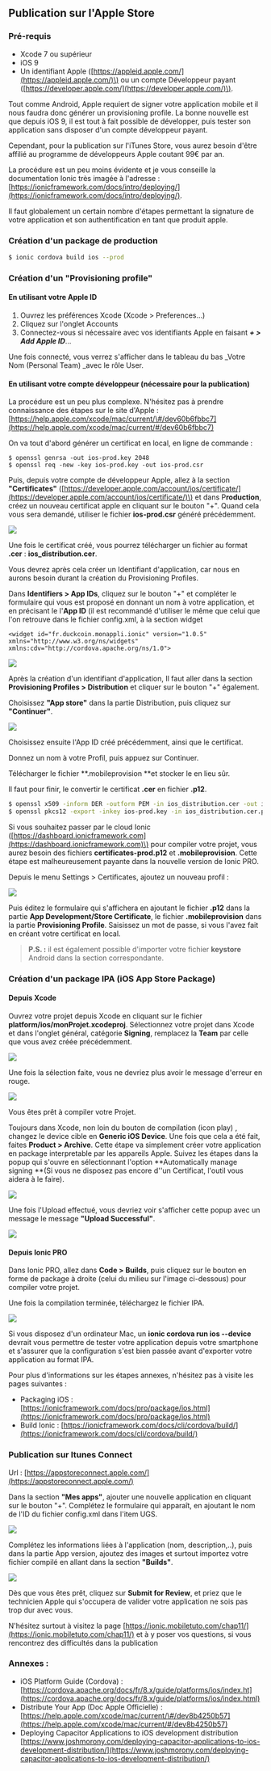 ## Publication sur l'Apple Store

### Pré-requis

* Xcode 7 ou supérieur
* iOS 9
* Un identifiant Apple \([https://appleid.apple.com/](https://appleid.apple.com/)\) ou un compte Développeur payant \([https://developer.apple.com/](https://developer.apple.com/)\).

Tout comme Android, Apple requiert de signer votre application mobile et il nous faudra donc générer un provisioning profile. La bonne nouvelle est que depuis iOS 9, il est tout à fait possible de développer, puis tester son application sans disposer d'un compte développeur payant.

Cependant, pour la publication sur l'iTunes Store, vous aurez besoin d'être affilié au programme de développeurs Apple coutant 99€ par an.

La procédure est un peu moins évidente et je vous conseille la documentation Ionic très imagée à l'adresse : [https://ionicframework.com/docs/intro/deploying/](https://ionicframework.com/docs/intro/deploying/).

Il faut globalement un certain nombre d'étapes permettant la signature de votre application et son authentification en tant que produit apple.

### Création d'un package de production

```bash
$ ionic cordova build ios --prod
```

### Création d'un "Provisioning profile"

#### En utilisant votre Apple ID

1. Ouvrez les préférences Xcode \(Xcode &gt; Preferences…\)
2. Cliquez sur l'onglet Accounts
3. Connectez-vous si nécessaire avec vos identifiants Apple en faisant _**+ &gt; Add Apple ID**_…

Une fois connecté, vous verrez s'afficher dans le tableau du bas \_Votre Nom \(Personal Team\) \_avec le rôle User.

#### En utilisant votre compte développeur \(nécessaire pour la publication\)

La procédure est un peu plus complexe. N'hésitez pas à prendre connaissance des étapes sur le site d'Apple : [https://help.apple.com/xcode/mac/current/\#/dev60b6fbbc7](https://help.apple.com/xcode/mac/current/#/dev60b6fbbc7)

On va tout d'abord générer un certificat en local, en ligne de commande :

```
$ openssl genrsa -out ios-prod.key 2048
$ openssl req -new -key ios-prod.key -out ios-prod.csr
```

Puis, depuis votre compte de développeur Apple, allez à la section **"Certificates"** \([https://developer.apple.com/account/ios/certificate/](https://developer.apple.com/account/ios/certificate/)\) et dans P**roduction**, créez un nouveau certificat apple en cliquant sur le bouton "+". Quand cela vous sera demandé, utiliser le fichier **ios-prod.csr** généré précédemment.

![](/assets/apple_certificat_1.png)

Une fois le certificat créé, vous pourrez télécharger un fichier au format **.cer** : **ios\_distribution.cer**.

Vous devrez après cela créer un Identifiant d'application, car nous en aurons besoin durant la création du Provisioning Profiles.

Dans **Identifiers &gt; App IDs**, cliquez sur le bouton "+" et compléter le formulaire qui vous est proposé en donnant un nom à votre application, et en précisant le l'**App ID** \(il est recommandé d'utiliser le même que celui que l'on retrouve dans le fichier config.xml, à la section widget

```
<widget id="fr.duckcoin.monappli.ionic" version="1.0.5" xmlns="http://www.w3.org/ns/widgets" xmlns:cdv="http://cordova.apache.org/ns/1.0">
```

![](/assets/identifier_1.png)

Après la création d'un identifiant d'application, Il faut aller dans la section **Provisioning Profiles &gt; Distribution** et cliquer sur le bouton "+" également.

Choisissez **"App store"** dans la partie Distribution, puis cliquez sur **"Continuer"**.

![](/assets/provisionning_1.png)

Choisissez ensuite l'App ID créé précédemment, ainsi que le certificat.

Donnez un nom à votre Profil, puis appuez sur Continuer.

Télécharger le fichier **.mobileprovision **et stocker le en lieu sûr.

Il faut pour finir, le convertir le certificat **.cer** en fichier **.p12**.

```bash
$ openssl x509 -inform DER -outform PEM -in ios_distribution.cer -out ios_distribution.cer.pem
$ openssl pkcs12 -export -inkey ios-prod.key -in ios_distribution.cer.pem -out certificates-prod.p12
```

Si vous souhaitez passer par le cloud Ionic \([https://dashboard.ionicframework.com](https://dashboard.ionicframework.com)\) pour compiler votre projet, vous aurez besoin des fichiers **certificates-prod.p12** et **.mobileprovision**. Cette étape est malheureusement payante dans la nouvelle version de Ionic PRO.

Depuis le menu Settings &gt; Certificates, ajoutez un nouveau profil :

![](/assets/ionic_cloud_certs.png)

Puis éditez le formulaire qui s'affichera en ajoutant le fichier **.p12** dans la partie **App Development/Store Certificate**, le fichier **.mobileprovision** dans la partie **Provisioning Profile**. Saisissez un mot de passe, si vous l'avez fait en créant votre certificat en local.

> **P.S. :** il est également possible d'importer votre fichier **keystore** Android dans la section correspondante.

### Création d'un package IPA \(iOS App Store Package\)

#### Depuis Xcode

Ouvrez votre projet depuis Xcode en cliquant sur le fichier **platform/ios/monProjet.xcodeproj**. Sélectionnez votre projet dans Xcode et dans l'onglet général, catégorie **Signing**, remplacez la **Team** par celle que vous avez créée précédemment.

![](/assets/ionic_profile_prov_1.png)

Une fois la sélection faite, vous ne devriez plus avoir le message d'erreur en rouge.

![](/assets/ionic_profile_prov_2.png)

Vous êtes prêt à compiler votre Projet.

Toujours dans Xcode, non loin du bouton de compilation \(icon play\) , changez le device cible en **Generic iOS Device**. Une fois que cela a été fait, faites **Product &gt; Archive**. Cette étape va simplement créer votre application en package interpretable par les appareils Apple. Suivez les étapes dans la popup qui s'ouvre en sélectionnant l'option **Automatically manage signing **\(Si vous ne disposez pas encore d''un Certificat, l'outil vous aidera à le faire\).

![](/assets/ios_distribution_001.png)

Une fois l'Upload effectué, vous devriez voir s'afficher cette popup avec un message le message **"Upload Successful"**.

![](/assets/ios_distribution_002.png) 

#### Depuis Ionic PRO

Dans Ionic PRO, allez dans **Code &gt; Builds**, puis cliquez sur le bouton en forme de package à droite \(celui du milieu sur l'image ci-dessous\) pour compiler votre projet.

Une fois la compilation terminée, téléchargez le fichier IPA.

![](/assets/ionic_build.png)

Si vous disposez d'un ordinateur Mac, un **ionic cordova run ios --device** devrait vous permettre de tester votre application depuis votre smartphone et s'assurer que la configuration s'est bien passée avant d'exporter votre application au format IPA.

Pour plus d'informations sur les étapes annexes, n'hésitez pas à visite les pages suivantes :

* Packaging iOS : [https://ionicframework.com/docs/pro/package/ios.html](https://ionicframework.com/docs/pro/package/ios.html)
* Build Ionic : [https://ionicframework.com/docs/cli/cordova/build/](https://ionicframework.com/docs/cli/cordova/build/)

### Publication sur Itunes Connect

Url : [https://appstoreconnect.apple.com/](https://appstoreconnect.apple.com/)

Dans la section **"Mes apps"**, ajouter une nouvelle application en cliquant sur le bouton "+". Complétez le formulaire qui apparaît, en ajoutant le nom de l'ID du fichier config.xml dans l'item UGS.

![](/assets/itunes_connect_1.png)

Complétez les informations liées à l'application \(nom, description,..\), puis dans la partie App version, ajoutez des images et surtout importez votre fichier compilé en allant dans la section **"Builds"**.

![](/assets/ios_distribution_003.png)

Dès que vous êtes prêt, cliquez sur **Submit for Review**, et priez que le technicien Apple qui s'occupera de valider votre application ne sois pas trop dur avec vous.

N'hésitez surtout à visitez la page [https://ionic.mobiletuto.com/chap11/](https://ionic.mobiletuto.com/chap11/) et à y poser vos questions, si vous rencontrez des difficultés dans la publication

### Annexes :

* iOS Platform Guide \(Cordova\) : [https://cordova.apache.org/docs/fr/8.x/guide/platforms/ios/index.ht](https://cordova.apache.org/docs/fr/8.x/guide/platforms/ios/index.html)
* Distribute Your App \(Doc Apple Officielle\) : [https://help.apple.com/xcode/mac/current/\#/dev8b4250b57](https://help.apple.com/xcode/mac/current/#/dev8b4250b57)
* Deploying Capacitor Applications to iOS development distribution [https://www.joshmorony.com/deploying-capacitor-applications-to-ios-development-distribution/](https://www.joshmorony.com/deploying-capacitor-applications-to-ios-development-distribution/)



